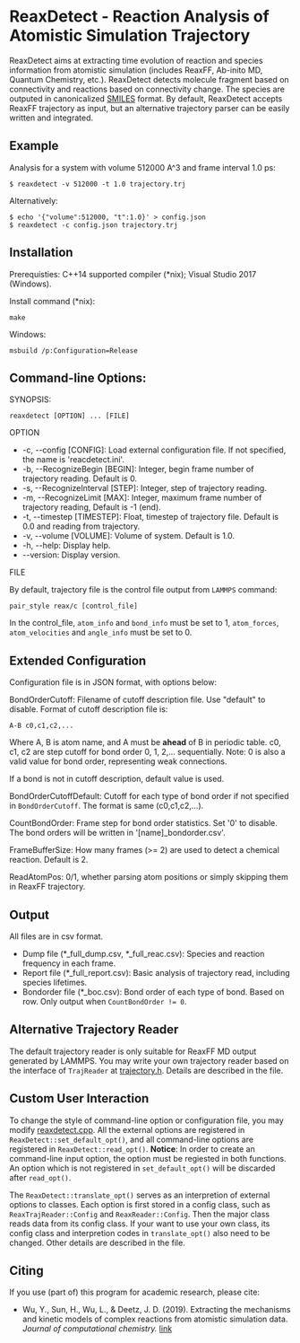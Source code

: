# ReaxDetect - Reaction Analysis of Atomistic Simulation Trajectory

ReaxDetect aims at extracting time evolution of reaction and species information from atomistic simulation (includes ReaxFF, Ab-inito MD, Quantum Chemistry, etc.). ReaxDetect detects molecule fragment based on connectivity and reactions based on connectivity change. The species are outputed in canonicalized [SMILES](http://www.daylight.com/dayhtml/doc/theory/theory.smiles.html) format. By default, ReaxDetect accepts ReaxFF trajectory as input, but an alternative trajectory parser can be easily written and integrated.

## Example

Analysis for a system with volume 512000 A^3 and frame interval 1.0 ps:

    $ reaxdetect -v 512000 -t 1.0 trajectory.trj

Alternatively:
    
    $ echo '{"volume":512000, "t":1.0}' > config.json
    $ reaxdetect -c config.json trajectory.trj

## Installation

Prerequisties: C++14 supported compiler (*nix); Visual Studio 2017 (Windows).

Install command (*nix):

    make

Windows:

    msbuild /p:Configuration=Release

## Command-line Options:
SYNOPSIS:

	reaxdetect [OPTION] ... [FILE]

OPTION

- -c, --config [CONFIG]: Load external configuration file. If not specified, the name is 'reacdetect.ini'.
- -b, --RecognizeBegin [BEGIN]: Integer, begin frame number of trajectory reading. Default is 0.
- -s, --RecognizeInterval [STEP]: Integer, step of trajectory reading.
- -m, --RecognizeLimit [MAX]: Integer, maximum frame number of trajectory reading, Default is -1 (end).
- -t, --timestep [TIMESTEP]: Float, timestep of trajectory file. Default is 0.0 and reading from trajectory.
- -v, --volume [VOLUME]: Volume of system. Default is 1.0.
- -h, --help: Display help.
- --version: Display version.

FILE

By default, trajectory file is the control file output from ``LAMMPS`` command:

    pair_style reax/c [control_file]

In the control_file, ``atom_info`` and ``bond_info`` must be set to 1, ``atom_forces``, ``atom_velocities`` and ``angle_info`` must be set to 0.

## Extended Configuration

Configuration file is in JSON format, with options below:

BondOrderCutoff: Filename of cutoff description file. Use "default" to disable. Format of cutoff description file is:
    
    A-B c0,c1,c2,...

Where A, B is atom name, and A must be __ahead__ of B in periodic table. c0, c1, c2 are step cutoff for bond order 0, 1, 2,... sequentially. Note: 0 is also a valid value for bond order, representing weak connections.

If a bond is not in cutoff description, default value is used.

BondOrderCutoffDefault: Cutoff for each type of bond order if not specified in ``BondOrderCutoff``. The format is same (c0,c1,c2,...).

CountBondOrder:     Frame step for bond order statistics. Set '0' to disable. The bond orders will be written in '[name]_bondorder.csv'.

FrameBufferSize:    How many frames (>= 2) are used to detect a chemical reaction. Default is 2.

ReadAtomPos:        0/1, whether parsing atom positions or simply skipping them in ReaxFF trajectory.


## Output

All files are in csv format.

- Dump file (\*\_full\_dump.csv, \*\_full\_reac.csv): Species and reaction frequency in each frame.
- Report file (\*\_full_report.csv):     Basic analysis of trajectory read, including species lifetimes.
- Bondorder file (\*\_boc.csv):          Bond order of each type of bond. Based on row. Only output when ``CountBondOrder != 0``.

## Alternative Trajectory Reader

The default trajectory reader is only suitable for ReaxFF MD output generated by LAMMPS. You may write your own trajectory reader based on the interface of ``TrajReader`` at [trajectory.h](reaxdetect/trajectory.h). Details are described in the file.

## Custom User Interaction

To change the style of command-line option or configuration file, you may modify [reaxdetect.cpp](reaxdetect/reaxdetect.cpp). All the external options are registered in ``ReaxDetect::set_default_opt()``, and all command-line options are registered in ``ReaxDetect::read_opt()``. **Notice**: In order to create an command-line input option, the option must be regiested in both functions. An option which is not registered in ``set_default_opt()`` will be discarded after ``read_opt()``.

The ``ReaxDetect::translate_opt()`` serves as an interpretion of external options to classes. Each option is first stored in a config class, such as ``ReaxTrajReader::Config`` and ``ReaxReader::Config``. Then the major class reads data from its config class. If your want to use your own class, its config class and interpretion codes in ``translate_opt()`` also need to be changed. Other details are described in the file.

## Citing

If you use (part of) this program for academic research, please cite:
- Wu, Y., Sun, H., Wu, L., & Deetz, J. D. (2019). Extracting the mechanisms and kinetic models of complex reactions from atomistic simulation data. *Journal of computational chemistry.* [link](https://doi.org/10.1002/jcc.25809)